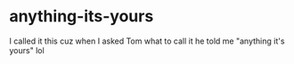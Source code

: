 # anything-its-yours
I called it this cuz when I asked Tom what to call it he told me "anything it's yours" lol

